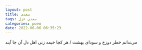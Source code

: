 ```yaml
---
layout: post
title: سعدی
tags: سعدی غزل
categories: poem
date: 2022-06-06 06:35:23
---
```


می‌ندانم خطر دوزخ و سودای بهشت / هر کجا خیمه زنی اهل دل آن جا آیند
